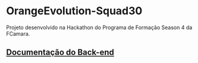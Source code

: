 # OrangeEvolution-Squad30

Projeto desenvolvido na Hackathon do Programa de Formação Season 4 da FCamara.

## <a href="https://github.com/squad-30/OrangeEvolution-Squad30/blob/main/backend/README.md">Documentação do Back-end</a>
